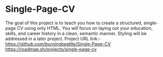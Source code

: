 # Single-Page-CV
The goal of this project is to teach you how to create a structured, single-page CV using only HTML. You will focus on laying out your education, skills, and career history in a clean, semantic manner. Styling will be addressed in a later project.
Project URL link:-
https://github.com/burningbeattle/Single-Page-CV
https://roadmap.sh/projects/single-page-cv
